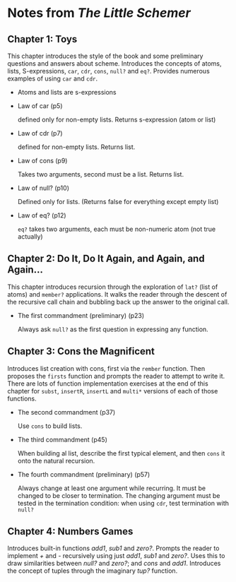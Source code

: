 # Notes from _The Little Schemer_

## Chapter 1: Toys
This chapter introduces the style of the book and some preliminary questions and answers about scheme. Introduces the concepts of atoms, lists, S-expressions, `car`, `cdr`, `cons`, `null?` and `eq?`. Provides numerous examples of using `car` and `cdr`.

* Atoms and lists are s-expressions

* Law of car (p5)

  defined only for non-empty lists. Returns s-expression (atom or list)

* Law of cdr (p7)

  defined for non-empty lists. Returns list.

* Law of cons (p9)

  Takes two arguments, second must be a list. Returns list.

* Law of null? (p10)

  Defined only for lists. (Returns false for everything except empty list)

* Law of eq? (p12)

  `eq?` takes two arguments, each must be non-numeric atom (not true actually)


## Chapter 2: Do It, Do It Again, and Again, and Again...
This chapter introduces recursion through the exploration of `lat?` (list of atoms) and `member?` applications. It walks the reader through the descent of the recursive call chain and bubbling back up the answer to the original call.

* The first commandment (preliminary) (p23)

  Always ask `null?` as the first question in expressing any function.


## Chapter 3: Cons the Magnificent
Introduces list creation with cons, first via the `rember` function. Then proposes the `firsts` function and prompts the reader to attempt to write it.
There are lots of function implementation exercises at the end of this chapter for `subst`, `insertR`, `insertL` and `multi*` versions of each of those functions.

* The second commandment (p37)

  Use `cons` to build lists.

* The third commandment (p45)

  When building al list, describe the first typical element, and then `cons` it onto the natural recursion.

* The fourth commandment (preliminary) (p57)

  Always change at least one argument while recurring. It must be changed to be closer to termination. The changing argument must be tested in the termination condition: when using `cdr`, test termination with `null?`

## Chapter 4: Numbers Games
Introduces built-in functions _add1_, _sub1_ and _zero?_. Prompts the reader to implement _+_ and _-_ recursively using just _add1_, _sub1_ and _zero?_. Uses this to draw similarities between _null?_ and _zero?_; and _cons_ and _add1_. Introduces the concept of tuples through the imaginary _tup?_ function.
